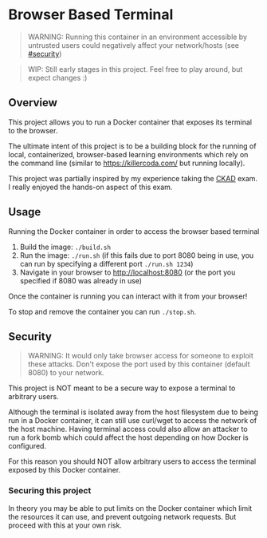 # Browser Based Terminal

> WARNING: Running this container in an environment accessible by untrusted users could negatively affect your network/hosts (see [#security](#security))

> WIP: Still early stages in this project. Feel free to play around, but expect changes :)
## Overview

This project allows you to run a Docker container that exposes its terminal to the browser. 

The ultimate intent of this project is to be a building block for the running of local, containerized, browser-based learning environments which rely on the command line (similar to https://killercoda.com/ but running locally).

This project was partially inspired by my experience taking the [CKAD](https://www.cncf.io/training/certification/ckad/) exam. I really enjoyed the hands-on aspect of this exam.

## Usage

Running the Docker container in order to access the browser based terminal

1. Build the image: `./build.sh`
2. Run the image: `./run.sh` (if this fails due to port 8080 being in use, you can run by specifying a different port `./run.sh 1234`)
3. Navigate in your browser to [http://localhost:8080](http://localhost:8080) (or the port you specified if 8080 was already in use)

Once the container is running you can interact with it from your browser!

To stop and remove the container you can run `./stop.sh`.

## Security

> WARNING: It would only take browser access for someone to exploit these attacks. Don't expose the port used by this container (default 8080) to your network.

This project is NOT meant to be a secure way to expose a terminal to arbitrary users.

Although the terminal is isolated away from the host filesystem due to being run in a Docker container, it can still use curl/wget to access the network of the host machine. Having terminal access could also allow an attacker to run a fork bomb which could affect the host depending on how Docker is configured.

For this reason you should NOT allow arbitrary users to access the terminal exposed by this Docker container.

### Securing this project

In theory you may be able to put limits on the Docker container which limit the resources it can use, and prevent outgoing network requests. But proceed with this at your own risk.
